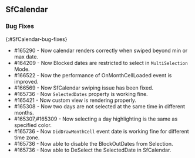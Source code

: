 ## SfCalendar

### Bug Fixes
{:#SfCalendar-bug-fixes} 


* \#165290 - Now calendar renders correctly when swiped beyond min or max date.
* \#164209 - Now Blocked dates are restricted to select in `MultiSelection` Mode.
* \#166522 - Now the performance of OnMonthCellLoaded event is improved.
* \#166569 - Now SfCalendar swiping issue has been fixed.
* \#165736 - Now `SelectedDates` property is working fine.
* \#165421 - Now custom view is rendering properly.
* \#165308 - Now two days are not selected at the same time in different months.
* \#165307,\#165309 - Now  selecting a day highlighting is the same as specified color.
* \#165736 - Now `DidDrawMonthCell` event date is working fine for different time zone.
* \#165736 - Now able to disable the BlockOutDates from Selection.
* \#165736 - Now able to DeSelect the SelectedDate in SfCalendar.




